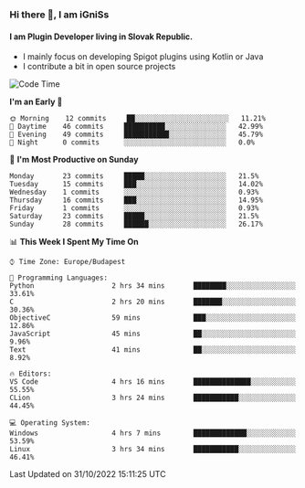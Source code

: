 ### Hi there 👋, I am iGniSs

#### I am Plugin Developer living in Slovak Republic.
- I mainly focus on developing Spigot plugins using Kotlin or Java
- I contribute a bit in open source projects

<!--START_SECTION:waka-->
![Code Time](http://img.shields.io/badge/Code%20Time-945%20hrs%2055%20mins-blue)

**I'm an Early 🐤** 

```text
🌞 Morning    12 commits     ██░░░░░░░░░░░░░░░░░░░░░░░   11.21% 
🌆 Daytime    46 commits     ██████████░░░░░░░░░░░░░░░   42.99% 
🌃 Evening    49 commits     ███████████░░░░░░░░░░░░░░   45.79% 
🌙 Night      0 commits      ░░░░░░░░░░░░░░░░░░░░░░░░░   0.0%

```
📅 **I'm Most Productive on Sunday** 

```text
Monday       23 commits     █████░░░░░░░░░░░░░░░░░░░░   21.5% 
Tuesday      15 commits     ███░░░░░░░░░░░░░░░░░░░░░░   14.02% 
Wednesday    1 commits      ░░░░░░░░░░░░░░░░░░░░░░░░░   0.93% 
Thursday     16 commits     ███░░░░░░░░░░░░░░░░░░░░░░   14.95% 
Friday       1 commits      ░░░░░░░░░░░░░░░░░░░░░░░░░   0.93% 
Saturday     23 commits     █████░░░░░░░░░░░░░░░░░░░░   21.5% 
Sunday       28 commits     ██████░░░░░░░░░░░░░░░░░░░   26.17%

```


📊 **This Week I Spent My Time On** 

```text
⌚︎ Time Zone: Europe/Budapest

💬 Programming Languages: 
Python                   2 hrs 34 mins       ████████░░░░░░░░░░░░░░░░░   33.61% 
C                        2 hrs 20 mins       ███████░░░░░░░░░░░░░░░░░░   30.36% 
ObjectiveC               59 mins             ███░░░░░░░░░░░░░░░░░░░░░░   12.86% 
JavaScript               45 mins             ██░░░░░░░░░░░░░░░░░░░░░░░   9.96% 
Text                     41 mins             ██░░░░░░░░░░░░░░░░░░░░░░░   8.92%

🔥 Editors: 
VS Code                  4 hrs 16 mins       ██████████████░░░░░░░░░░░   55.55% 
CLion                    3 hrs 24 mins       ███████████░░░░░░░░░░░░░░   44.45%

💻 Operating System: 
Windows                  4 hrs 7 mins        █████████████░░░░░░░░░░░░   53.59% 
Linux                    3 hrs 34 mins       ███████████░░░░░░░░░░░░░░   46.41%

```


 Last Updated on 31/10/2022 15:11:25 UTC
<!--END_SECTION:waka-->
